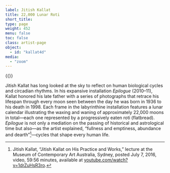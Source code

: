 ```yaml
---
label: Jitish Kallat
title: 22,000 Lunar Roti
short_title:
type: page
weight: 452
menu: false
toc: false
class: artist-page
object:
  - id: "kallat4d"
media:
  - "zoom"
---
```

{{<q-figure-group id="kallat4d, kallat4c" grid="2">}}

Jitish Kallat has long looked at the sky to reflect on human biological cycles and circadian rhythms. In his expansive installation *Epilogue* (2010–11), Kallat honored his late father with a series of photographs that retrace his lifespan through every moon seen between the day he was born in 1936 to his death in 1998. Each frame in the labyrinthine installation features a lunar calendar illustrating the waxing and waning of approximately 22,000 moons in total—each one represented by a progressively eaten roti (flatbread). *Epilogue* is not only a mediation on the passing of historical and astrological time but also—as the artist explained, “fullness and emptiness, abundance and dearth”[^1]—cycles that shape every human life.

[^1]: Jitish Kallat, “Jitish Kallat on His Practice and Works,” lecture at the Museum of Contemporary Art Australia, Sydney, posted July 7, 2016, video, 59:56 minutes, available at [youtube.com/watch?v=1drZuHsR3ro](https://www.youtube.com/watch?v=1drZuHsR3ro).

